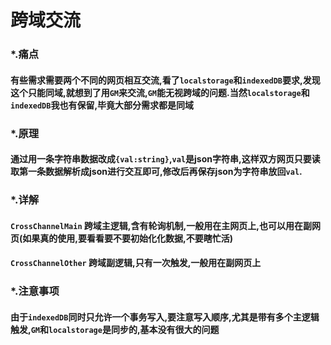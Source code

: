 # 跨域交流
### *.痛点
#### 有些需求需要两个不同的网页相互交流,看了`localstorage`和`indexedDB`要求,发现这个只能同域,就想到了用`GM`来交流,`GM`能无视跨域的问题.当然`localstorage`和`indexedDB`我也有保留,毕竟大部分需求都是同域
### *.原理
#### 通过用一条字符串数据改成`{val:string}`,`val`是json字符串,这样双方网页只要读取第一条数据解析成json进行交互即可,修改后再保存json为字符串放回`val`.
### *.详解
#### `CrossChannelMain` 跨域主逻辑,含有轮询机制,一般用在主网页上,也可以用在副网页(如果真的使用,要看看要不要初始化化数据,不要瞎忙活)
#### `CrossChannelOther` 跨域副逻辑,只有一次触发,一般用在副网页上
### *.注意事项
#### 由于`indexedDB`同时只允许一个事务写入,要注意写入顺序,尤其是带有多个主逻辑触发,`GM`和`localstorage`是同步的,基本没有很大的问题
